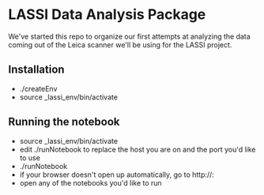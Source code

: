 # LASSI Data Analysis Package

We've started this repo to organize our first attempts at analyzing the 
data coming out of the Leica scanner we'll be using for the LASSI project.

## Installation

   * ./createEnv
   * source <username>_lassi_env/bin/activate

## Running the notebook

   * source <username>_lassi_env/bin/activate
   * edit ./runNotebook to replace the host you are on and the port you'd like to use
   * ./runNotebook
   * if your browser doesn't open up automatically, go to  http://<host>:<port>
   * open any of the notebooks you'd like to run   
